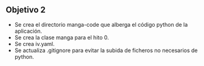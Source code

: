 ## Objetivo 2

* Se crea el directorio manga-code que alberga el código python de la aplicación.
* Se crea la clase manga para el hito 0.
* Se crea iv.yaml.
* Se actualiza .gitignore para evitar la subida de ficheros no necesarios de python.

